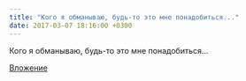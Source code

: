 ```yaml
---
title: "Кого я обманываю, будь-то это мне понадобиться..."
date: 2017-03-07 18:16:00 +0300
---
```


Кого я обманываю, будь-то это мне понадобиться...

[Вложение](/assets/vk_photos/2/9zz2vBSvCHY.jpg)

